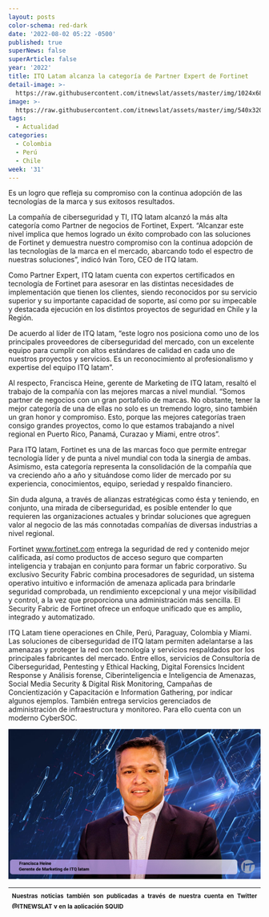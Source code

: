 ```yaml
---
layout: posts
color-schema: red-dark
date: '2022-08-02 05:22 -0500'
published: true
superNews: false
superArticle: false
year: '2022'
title: ITQ Latam alcanza la categoría de Partner Expert de Fortinet
detail-image: >-
  https://raw.githubusercontent.com/itnewslat/assets/master/img/1024x680/Francisca-Heine-g.jpg
image: >-
  https://raw.githubusercontent.com/itnewslat/assets/master/img/540x320/Francisca-Heine-p.jpg
tags:
  - Actualidad
categories:
  - Colombia
  - Perú
  - Chile
week: '31'
---
```

Es un logro que refleja su compromiso con la continua adopción de las tecnologías de la marca y sus exitosos resultados.

La compañía de ciberseguridad y TI, ITQ latam alcanzó la más alta categoría como Partner de negocios de Fortinet, Expert. “Alcanzar este nivel implica que hemos logrado un éxito comprobado con las soluciones de Fortinet y demuestra nuestro compromiso con la continua adopción de las tecnologías de la marca en el mercado, abarcando todo el espectro de nuestras soluciones”, indicó Iván Toro, CEO de ITQ latam.

Como Partner Expert, ITQ latam cuenta con expertos certificados en tecnología de Fortinet para asesorar en las distintas necesidades de implementación que tienen los clientes, siendo reconocidos por su servicio superior y su importante capacidad de soporte, así como por su impecable y destacada ejecución en los distintos proyectos de seguridad en Chile y la Región.

De acuerdo al líder de ITQ latam, “este logro nos posiciona como uno de los principales proveedores de ciberseguridad del mercado, con un excelente equipo para cumplir con altos estándares de calidad en cada uno de nuestros proyectos y servicios. Es un reconocimiento al profesionalismo y expertise del equipo ITQ latam”.

Al respecto, Francisca Heine, gerente de Marketing de ITQ latam, resaltó el trabajo de la compañía con las mejores marcas a nivel mundial. “Somos partner de negocios con un gran portafolio de marcas. No obstante, tener la mejor categoría de una de ellas no solo es un tremendo logro, sino también un gran honor y compromiso. Esto, porque las mejores categorías traen consigo grandes proyectos, como lo que estamos trabajando a nivel regional en Puerto Rico, Panamá, Curazao y Miami, entre otros”.

Para ITQ latam, Fortinet es una de las marcas foco que permite entregar tecnología líder y de punta a nivel mundial con toda la sinergia de ambas. Asimismo, esta categoría representa la consolidación de la compañía que va creciendo año a año y situándose como líder de mercado por su experiencia, conocimientos, equipo, seriedad y respaldo financiero.

Sin duda alguna, a través de alianzas estratégicas como ésta y teniendo, en conjunto, una mirada de ciberseguridad, es posible entender lo que requieren las organizaciones actuales y brindar soluciones que agreguen valor al negocio de las más connotadas compañías de diversas industrias a nivel regional.

Fortinet www.fortinet.com entrega la seguridad de red y contenido mejor calificada, así como productos de acceso seguro que comparten inteligencia y trabajan en conjunto para formar un fabric corporativo. Su exclusivo Security Fabric combina procesadores de seguridad, un sistema operativo intuitivo e información de amenaza aplicada para brindarle seguridad comprobada, un rendimiento excepcional y una mejor visibilidad y control, a la vez que proporciona una administración más sencilla.  El Security Fabric de Fortinet ofrece un enfoque unificado que es amplio, integrado y automatizado.

ITQ Latam tiene operaciones en Chile, Perú, Paraguay, Colombia y Miami. Las soluciones de ciberseguridad de ITQ latam permiten adelantarse a las amenazas y proteger la red con tecnología y servicios respaldados por los principales fabricantes del mercado. Entre ellos, servicios de Consultoría de Ciberseguridad, Pentesting y Ethical Hacking, Digital Forensics Incident Response y Análisis forense, Ciberinteligencia e Inteligencia de Amenazas, Social Media Security & Digital Risk Monitoring, Campañas de Concientización y Capacitación e Information Gathering, por indicar algunos ejemplos. También entrega servicios gerenciados de administración de infraestructura y monitoreo. Para ello cuenta con un moderno CyberSOC.

![](https://raw.githubusercontent.com/itnewslat/assets/master/img/540x320/Francisca-Heine-p.jpg)

<table style="height: 42px;" width="569">
<tbody>
<tr>
<td style="text-align: justify;"><sub><strong>Nuestras noticias también son publicadas a través de nuestra cuenta en Twitter <a href="https://twitter.com/itnewslat?lang=es">@ITNEWSLAT</a> y en la aplicación <a href="https://squidapp.co/en/">SQUID</a></strong></sub></td>
</tr>
</tbody>
</table>